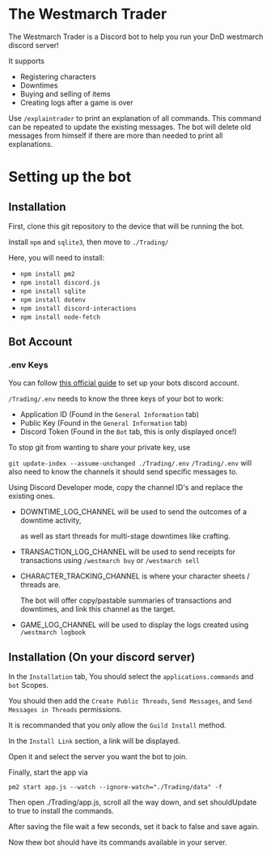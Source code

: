 # The Westmarch Trader
The Westmarch Trader is a Discord bot to help you run your DnD westmarch discord server!

It supports
- Registering characters
- Downtimes
- Buying and selling of items
- Creating logs after a game is over

Use `/explaintrader` to print an explanation of all commands.
This command can be repeated to update the existing messages.
The bot will delete old messages from himself if there are more than needed to print all explanations.

# Setting up the bot
## Installation
First, clone this git repository to the device that will be running the bot.

Install `npm` and `sqlite3`, then move to `./Trading/`

Here, you will need to install:
- `npm install pm2`
- `npm install discord.js`
- `npm install sqlite`
- `npm install dotenv`
- `npm install discord-interactions`
- `npm install node-fetch`

## Bot Account
### .env Keys
You can follow [this official guide](https://discord.com/developers/docs/quick-start/getting-started#step-1-creating-an-app) to set up your bots discord account.

`/Trading/.env` needs to know the three keys of your bot to work:
- Application ID (Found in the `General Information` tab)
- Public Key (Found in the `General Information` tab)
- Discord Token (Found in the `Bot` tab, this is only displayed once!)

To stop git from wanting to share your private key, use

`git update-index --assume-unchanged ./Trading/.env`
`/Trading/.env` will also need to know the channels it should send specific messages to.

Using Discord Developer mode, copy the channel ID's and replace the existing ones.
- DOWNTIME_LOG_CHANNEL will be used to send the outcomes of a downtime activity,

  as well as start threads for multi-stage downtimes like crafting.
- TRANSACTION_LOG_CHANNEL will be used to send receipts for transactions using `/westmarch buy` or `/westmarch sell`
- CHARACTER_TRACKING_CHANNEL is where your character sheets / threads are.
  
  The bot will offer copy/pastable summaries of transactions and downtimes, and link this channel as the target.
- GAME_LOG_CHANNEL will be used to display the logs created using `/westmarch logbook`



## Installation (On your discord server)
In the `Installation` tab, You should select the `applications.commands` and `bot` Scopes.

You should then add the `Create Public Threads`, `Send Messages`, and `Send Messages in Threads` permissions.

It is recommanded that you only allow the `Guild Install` method.

In the `Install Link` section, a link will be displayed.

Open it and select the server you want the bot to join.



Finally, start the app via

`pm2 start app.js --watch --ignore-watch="./Trading/data" -f`

Then open ./Trading/app.js, scroll all the way down, and set shouldUpdate to true to install the commands.

After saving the file wait a few seconds, set it back to false and save again.

Now thew bot should have its commands available in your server.
